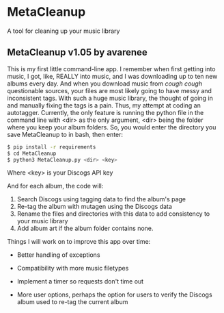 # MetaCleanup
A tool for cleaning up your music library

MetaCleanup v1.05
by avarenee
----------------

This is my first little command-line app. I remember when first getting into
music, I got, like, REALLY into music, and I was downloading up to ten new 
albums every day. And when you download music from *cough cough* questionable 
sources, your files are most likely going to have messy and inconsistent tags.
With such a huge music library, the thought of going in and manually fixing the
tags is a pain. Thus, my attempt at coding an autotagger. Currently, the only 
feature is running the python file in the command line with \<dir\> as the only 
argument, \<dir\> being the folder where you keep your album folders. So, you 
would enter the directory you save MetaCleanup to in bash, then enter:

```sh
$ pip install -r requirements
$ cd MetaCleanup
$ python3 MetaCleanup.py <dir> <key>
```
  
Where \<key\> is your Discogs API key

And for each album, the code will:

  1. Search Discogs using tagging data to find the album's page
  2. Re-tag the album with mutagen using the Discogs data
  3. Rename the files and directories with this data to add consistency to your
     music library
  4. Add album art if the album folder contains none.

Things I will work on to improve this app over time:

- Better handling of exceptions

- Compatibility with more music filetypes

- Implement a timer so requests don't time out

- More user options, perhaps the option for users to verify the Discogs album
  used to re-tag the current album

